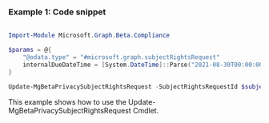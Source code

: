 ### Example 1: Code snippet

```powershell

Import-Module Microsoft.Graph.Beta.Compliance

$params = @{
	"@odata.type" = "#microsoft.graph.subjectRightsRequest"
	internalDueDateTime = [System.DateTime]::Parse("2021-08-30T00:00:00Z")
}

Update-MgBetaPrivacySubjectRightsRequest -SubjectRightsRequestId $subjectRightsRequestId -BodyParameter $params

```
This example shows how to use the Update-MgBetaPrivacySubjectRightsRequest Cmdlet.

